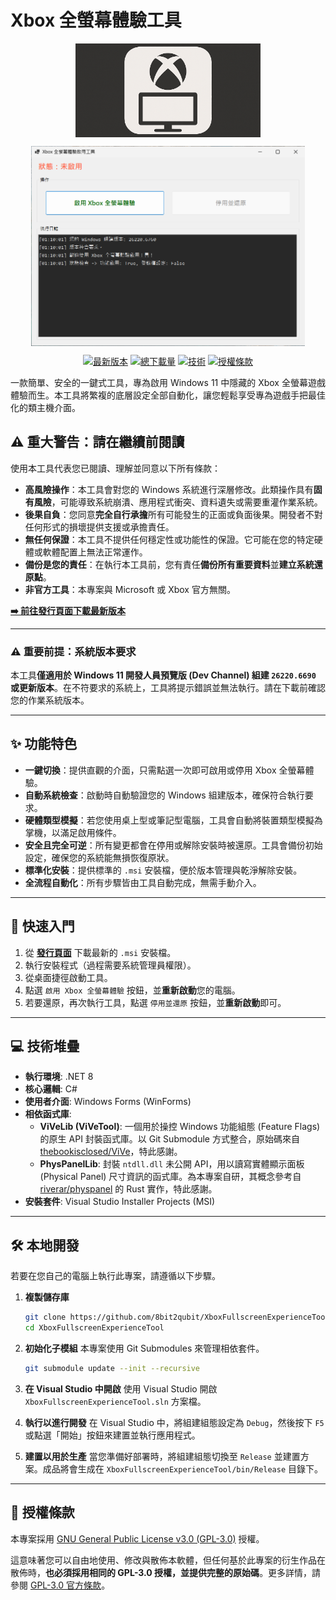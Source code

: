 # Xbox 全螢幕體驗工具

<p align="center">
<img src="logo.png" alt="Xbox 全螢幕體驗工具圖示" style="height: 150px; object-fit: contain; display: block; margin: 0 auto;">
</p>

<p align="center">
<img src="demo.png" alt="Xbox 全螢幕體驗工具展示" style="height: 320px; object-fit: contain; display: block; margin: 0 auto;">
</p>

<p align="center">
<a href="https://github.com/8bit2qubit/XboxFullscreenExperienceTool/releases/latest"><img src="https://img.shields.io/github/v/release/8bit2qubit/XboxFullscreenExperienceTool?style=flat-square&color=blue" alt="最新版本"></a>
<a href="https://github.com/8bit2qubit/XboxFullscreenExperienceTool/releases"><img src="https://img.shields.io/github/downloads/8bit2qubit/XboxFullscreenExperienceTool/total" alt="總下載量"></a>
<a href="#"><img src="https://img.shields.io/badge/tech-C%23%20%26%20.NET%208-blueviolet.svg?style=flat-square" alt="技術"></a>
<a href="https://github.com/8bit2qubit/XboxFullscreenExperienceTool/blob/main/LICENSE"><img src="https://img.shields.io/github/license/8bit2qubit/XboxFullscreenExperienceTool" alt="授權條款"></a>
</p>

一款簡單、安全的一鍵式工具，專為啟用 Windows 11 中隱藏的 Xbox 全螢幕遊戲體驗而生。本工具將繁複的底層設定全部自動化，讓您輕鬆享受專為遊戲手把最佳化的類主機介面。

## ⚠️ **重大警告：請在繼續前閱讀**

使用本工具代表您已閱讀、理解並同意以下所有條款：

*   **高風險操作**：本工具會對您的 Windows 系統進行深層修改。此類操作具有**固有風險**，可能導致系統崩潰、應用程式衝突、資料遺失或需要重灌作業系統。
*   **後果自負**：您同意**完全自行承擔**所有可能發生的正面或負面後果。開發者不對任何形式的損壞提供支援或承擔責任。
*   **無任何保證**：本工具不提供任何穩定性或功能性的保證。它可能在您的特定硬體或軟體配置上無法正常運作。
*   **備份是您的責任**：在執行本工具前，您有責任**備份所有重要資料**並**建立系統還原點**。
*   **非官方工具**：本專案與 Microsoft 或 Xbox 官方無關。

**[➡️ 前往發行頁面下載最新版本](https://github.com/8bit2qubit/XboxFullscreenExperienceTool/releases/latest)**

-----

### ⚠️ 重要前提：系統版本要求

本工具**僅適用於 Windows 11 開發人員預覽版 (Dev Channel) 組建 `26220.6690` 或更新版本**。在不符要求的系統上，工具將提示錯誤並無法執行。請在下載前確認您的作業系統版本。

-----

## ✨ 功能特色

*   **一鍵切換**：提供直觀的介面，只需點選一次即可啟用或停用 Xbox 全螢幕體驗。
*   **自動系統檢查**：啟動時自動驗證您的 Windows 組建版本，確保符合執行要求。
*   **硬體類型模擬**：若您使用桌上型或筆記型電腦，工具會自動將裝置類型模擬為掌機，以滿足啟用條件。
*   **安全且完全可逆**：所有變更都會在停用或解除安裝時被還原。工具會備份初始設定，確保您的系統能無損恢復原狀。
*   **標準化安裝**：提供標準的 `.msi` 安裝檔，便於版本管理與乾淨解除安裝。
*   **全流程自動化**：所有步驟皆由工具自動完成，無需手動介入。

-----

## 🚀 快速入門

1.  從 **[發行頁面](https://github.com/8bit2qubit/XboxFullscreenExperienceTool/releases/latest)** 下載最新的 `.msi` 安裝檔。
2.  執行安裝程式（過程需要系統管理員權限）。
3.  從桌面捷徑啟動工具。
4.  點選 `啟用 Xbox 全螢幕體驗` 按鈕，並**重新啟動**您的電腦。
5.  若要還原，再次執行工具，點選 `停用並還原` 按鈕，並**重新啟動**即可。

-----

## 💻 技術堆疊

*   **執行環境**: .NET 8
*   **核心邏輯**: C#
*   **使用者介面**: Windows Forms (WinForms)
*   **相依函式庫**:
    *   **ViVeLib (ViVeTool)**: 一個用於操控 Windows 功能組態 (Feature Flags) 的原生 API 封裝函式庫。以 Git Submodule 方式整合，原始碼來自 [thebookisclosed/ViVe](https://github.com/thebookisclosed/ViVe)，特此感謝。
    *   **PhysPanelLib**: 封裝 `ntdll.dll` 未公開 API，用以讀寫實體顯示面板 (Physical Panel) 尺寸資訊的函式庫。為本專案自研，其概念參考自 [riverar/physpanel](https://github.com/riverar/physpanel) 的 Rust 實作，特此感謝。
*   **安裝套件**: Visual Studio Installer Projects (MSI)

-----

## 🛠️ 本地開發

若要在您自己的電腦上執行此專案，請遵循以下步驟。

1.  **複製儲存庫**

    ```bash
    git clone https://github.com/8bit2qubit/XboxFullscreenExperienceTool.git
    cd XboxFullscreenExperienceTool
    ```

2.  **初始化子模組**
    本專案使用 Git Submodules 來管理相依套件。

    ```bash
    git submodule update --init --recursive
    ```

3.  **在 Visual Studio 中開啟**
    使用 Visual Studio 開啟 `XboxFullscreenExperienceTool.sln` 方案檔。

4.  **執行以進行開發**
    在 Visual Studio 中，將組建組態設定為 `Debug`，然後按下 `F5` 或點選「開始」按鈕來建置並執行應用程式。

5.  **建置以用於生產**
    當您準備好部署時，將組建組態切換至 `Release` 並建置方案。成品將會生成在 `XboxFullscreenExperienceTool/bin/Release` 目錄下。

-----

## 📄 授權條款

本專案採用 [GNU General Public License v3.0 (GPL-3.0)](https://github.com/8bit2qubit/XboxFullscreenExperienceTool/blob/main/LICENSE) 授權。

這意味著您可以自由地使用、修改與散佈本軟體，但任何基於此專案的衍生作品在散佈時，**也必須採用相同的 GPL-3.0 授權，並提供完整的原始碼**。更多詳情，請參閱 [GPL-3.0 官方條款](https://www.gnu.org/licenses/gpl-3.0.html)。